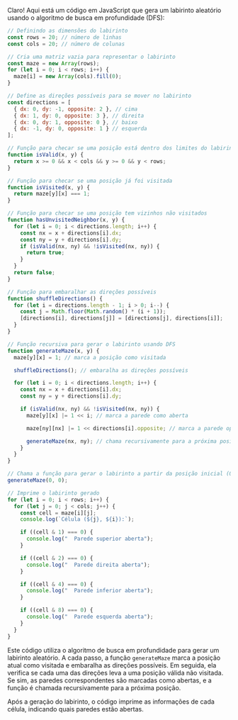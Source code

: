 Claro! Aqui está um código em JavaScript que gera um labirinto aleatório usando o algoritmo de busca em profundidade (DFS):

```javascript
// Definindo as dimensões do labirinto
const rows = 20; // número de linhas
const cols = 20; // número de colunas

// Cria uma matriz vazia para representar o labirinto
const maze = new Array(rows);
for (let i = 0; i < rows; i++) {
  maze[i] = new Array(cols).fill(0);
}

// Define as direções possíveis para se mover no labirinto
const directions = [
  { dx: 0, dy: -1, opposite: 2 }, // cima
  { dx: 1, dy: 0, opposite: 3 }, // direita
  { dx: 0, dy: 1, opposite: 0 }, // baixo
  { dx: -1, dy: 0, opposite: 1 } // esquerda
];

// Função para checar se uma posição está dentro dos limites do labirinto
function isValid(x, y) {
  return x >= 0 && x < cols && y >= 0 && y < rows;
}

// Função para checar se uma posição já foi visitada
function isVisited(x, y) {
  return maze[y][x] === 1;
}

// Função para checar se uma posição tem vizinhos não visitados
function hasUnvisitedNeighbor(x, y) {
  for (let i = 0; i < directions.length; i++) {
    const nx = x + directions[i].dx;
    const ny = y + directions[i].dy;
    if (isValid(nx, ny) && !isVisited(nx, ny)) {
      return true;
    }
  }
  return false;
}

// Função para embaralhar as direções possíveis
function shuffleDirections() {
  for (let i = directions.length - 1; i > 0; i--) {
    const j = Math.floor(Math.random() * (i + 1));
    [directions[i], directions[j]] = [directions[j], directions[i]];
  }
}

// Função recursiva para gerar o labirinto usando DFS
function generateMaze(x, y) {
  maze[y][x] = 1; // marca a posição como visitada

  shuffleDirections(); // embaralha as direções possíveis

  for (let i = 0; i < directions.length; i++) {
    const nx = x + directions[i].dx;
    const ny = y + directions[i].dy;

    if (isValid(nx, ny) && !isVisited(nx, ny)) {
      maze[y][x] |= 1 << i; // marca a parede como aberta

      maze[ny][nx] |= 1 << directions[i].opposite; // marca a parede oposta como aberta

      generateMaze(nx, ny); // chama recursivamente para a próxima posição
    }
  }
}

// Chama a função para gerar o labirinto a partir da posição inicial (0, 0)
generateMaze(0, 0);

// Imprime o labirinto gerado
for (let i = 0; i < rows; i++) {
  for (let j = 0; j < cols; j++) {
    const cell = maze[i][j];
    console.log(`Célula (${j}, ${i}):`);

    if ((cell & 1) === 0) {
      console.log("  Parede superior aberta");
    }

    if ((cell & 2) === 0) {
      console.log("  Parede direita aberta");
    }

    if ((cell & 4) === 0) {
      console.log("  Parede inferior aberta");
    }

    if ((cell & 8) === 0) {
      console.log("  Parede esquerda aberta");
    }
  }
}
```

Este código utiliza o algoritmo de busca em profundidade para gerar um labirinto aleatório. A cada passo, a função `generateMaze` marca a posição atual como visitada e embaralha as direções possíveis. Em seguida, ela verifica se cada uma das direções leva a uma posição válida não visitada. Se sim, as paredes correspondentes são marcadas como abertas, e a função é chamada recursivamente para a próxima posição.

Após a geração do labirinto, o código imprime as informações de cada célula, indicando quais paredes estão abertas.